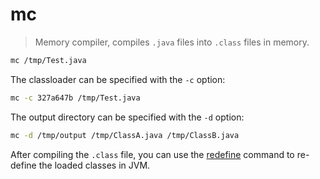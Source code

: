 mc
===

> Memory compiler, compiles `.java` files into `.class` files in memory.

```bash
mc /tmp/Test.java
```

The classloader can be specified with the `-c` option:

```bash
mc -c 327a647b /tmp/Test.java
```

The output directory can be specified with the `-d` option:

```bash
mc -d /tmp/output /tmp/ClassA.java /tmp/ClassB.java
```

After compiling the `.class` file, you can use the [redefine](redefine.md) command to re-define the loaded classes in JVM.
